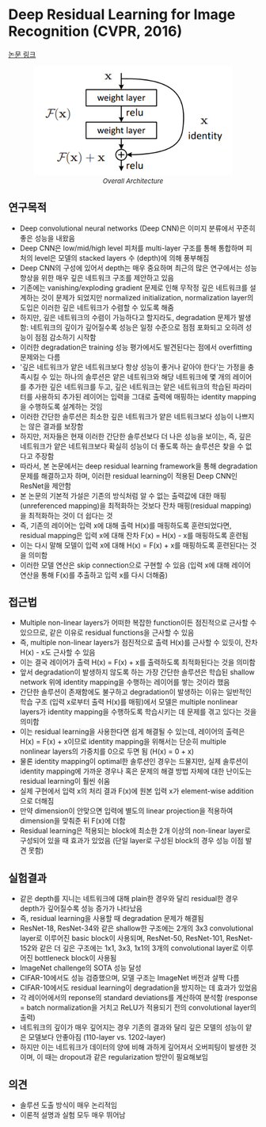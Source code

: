 # Deep Residual Learning for Image Recognition (CVPR, 2016)

[논문 링크](https://openaccess.thecvf.com/content_cvpr_2016/html/He_Deep_Residual_Learning_CVPR_2016_paper.html)

<p align="center">
    <img width="400" alt='fig1' src="./img/01_07_01.png?raw=true"></br>
    <em><font size=2>Overall Architecture</font></em>
</p>

## 연구목적
- Deep convolutional neural networks (Deep CNN)은 이미지 분류에서 꾸준히 좋은 성능을 내왔음
- Deep CNN은 low/mid/high level 피처를 multi-layer 구조를 통해 통합하며 피처의 level은 모델의 stacked layers 수 (depth)에 의해 풍부해짐
- Deep CNN의 구성에 있어서 depth는 매우 중요하며 최근의 많은 연구에서는 성능 향상을 위한 매우 깊은 네트워크 구조를 제안하고 있음
- 기존에는 vanishing/exploding gradient 문제로 인해 무작정 깊은 네트워크를 설계하는 것이 문제가 되었지만 normalized initialization, normalization layer의 도입은 이러한 깊은 네트워크가 수렴할 수 있도록 해줌 
- 하지만, 깊은 네트워크의 수렴이 가능하다고 할지라도, degradation 문제가 발생함: 네트워크의 깊이가 깊어질수록 성능은 일정 수준으로 점점 포화되고 오히려 성능이 점점 감소하기 시작함
- 이러한 degradation은 training 성능 평가에서도 발견된다는 점에서 overfitting 문제와는 다름
- '깊은 네트워크가 얕은 네트워크보다 항상 성능이 좋거나 같아야 한다'는 가정을 충족시킬 수 있는 하나의 솔루션은 얕은 네트워크와 해당 네트워크에 몇 개의 레이어를 추가한 깊은 네트워크를 두고, 깊은 네트워크는 얕은 네트워크의 학습된 파라미터를 사용하되 추가된 레이어는 입력을 그대로 출력에 매핑하는 identity mapping을 수행하도록 설계하는 것임
- 이러한 간단한 솔루션은 최소한 깊은 네트워크가 얕은 네트워크보다 성능이 나쁘지는 않은 결과를 보장함
- 하지만, 저자들은 현재 이러한 간단한 솔루션보다 더 나은 성능을 보이는, 즉, 깊은 네트워크가 얕은 네트워크보다 확실히 성능이 더 좋도록 하는 솔루션은 찾을 수 없다고 주장함
- 따라서, 본 논문에서는 deep residual learning framework을 통해 degradation 문제를 해결하고자 하며, 이러한 residual learning이 적용된 Deep CNN인 ResNet을 제안함
- 본 논문의 기본적 가설은 기존의 방식처럼 알 수 없는 출력값에 대한 매핑(unreferenced mapping)을 최적화하는 것보다 잔차 매핑(residual mapping)을 최적화하는 것이 더 쉽다는 것
- 즉, 기존의 레이어는 입력 x에 대해 출력 H(x)를 매핑하도록 훈련되었다면, residual mapping은 입력 x에 대해 잔차 F(x) = H(x) - x를 매핑하도록 훈련됨
- 이는 다시 말해 모델이 입력 x에 대해 H(x) = F(x) + x를 매핑하도록 훈련된다는 것을 의미함
- 이러한 모델 연산은 skip connection으로 구현할 수 있음 (입력 x에 대해 레이어 연산을 통해 F(x)를 추출하고 입력 x를 다시 더해줌)

## 접근법
- Multiple non-linear layers가 어떠한 복잡한 function이든 점진적으로 근사할 수 있으므로, 같은 이유로 residual functions을 근사할 수 있음
- 즉, multiple non-linear layers가 점진적으로 출력 H(x)를 근사할 수 있듯이, 잔차 H(x) - x도 근사할 수 있음
- 이는 결국 레이어가 출력 H(x) = F(x) + x를 출력하도록 최적화된다는 것을 의미함
- 앞서 degradation이 발생하지 않도록 하는 가장 간단한 솔루션은 학습된 shallow network 위에 identity mapping을 수행하는 레이어를 쌓는 것이라 했음
- 간단한 솔루션이 존재함에도 불구하고 degradation이 발생하는 이유는 일반적인 학습 구조 (입력 x로부터 출력 H(x)를 매핑)에서 모델은 multiple nonlinear layers가 identity mapping을 수행하도록 학습시키는 데 문제를 겪고 있다는 것을 의미함
- 이는 residual learning을 사용한다면 쉽게 해결될 수 있는데, 레이어의 출력은 H(x) = F(x) + x이므로 identity mapping을 위해서는 단순히 multiple nonlinear layers의 가중치를 0으로 두면 됨 (H(x) = 0 + x)
- 물론 identity mapping이 optimal한 솔루션인 경우는 드물지만, 실제 솔루션이 identity mapping에 가까운 경우나 혹은 문제의 해결 방법 자체에 대한 난이도는 residual learning이 훨씬 쉬움
- 실제 구현에서 입력 x의 처리 결과 F(x)에 원본 입력 x가 element-wise addition으로 더해짐
- 만약 dimension이 안맞으면 입력에 별도의 linear projection을 적용하여 dimension을 맞춰준 뒤 F(x)에 더함 
- Residual learning은 적용되는 block에 최소한 2개 이상의 non-linear layer로 구성되어 있을 때 효과가 있었음 (단일 layer로 구성된 block의 경우 성능 이점 발견 못함)

## 실험결과
- 같은 depth를 지니는 네트워크에 대해 plain한 경우와 달리 residual한 경우 depth가 깊어질수록 성능 증가가 나타났음
- 즉, residual learning을 사용할 때 degradation 문제가 해결됨
- ResNet-18, ResNet-34와 같은 shallow한 구조에는 2개의 3x3 convolutional layer로 이루어진 basic block이 사용되며, ResNet-50, ResNet-101, ResNet-152와 같은 더 깊은 구조에는 1x1, 3x3, 1x1의 3개의 convolutional layer로 이루어진 bottleneck block이 사용됨
- ImageNet challenge의 SOTA 성능 달성
- CIFAR-10에서도 성능 검증했으며, 모델 구조는 ImageNet 버전과 살짝 다름
- CIFAR-10에서도 residual learning이 degradation을 방지하는 데 효과가 있었음
- 각 레이어에서의 reponse의 standard deviations를 계산하여 분석함 (response = batch normalization을 거치고 ReLU가 적용되기 전의 convolutional layer의 출력)
- 네트워크의 깊이가 매우 깊어지는 경우 기존의 결과와 달리 깊은 모델의 성능이 얕은 모델보다 안좋아짐 (110-layer vs. 1202-layer)
- 하지만 이는 네트워크가 데이터의 양에 비해 과하게 깊어져서 오버피팅이 발생한 것이며, 이 때는 dropout과 같은 regularization 방안이 필요해보임

## 의견
- 솔루션 도출 방식이 매우 논리적임
- 이론적 설명과 실험 모두 매우 뛰어남